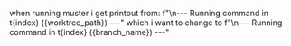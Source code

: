 when running muster i get printout from:
f"\n--- Running command in t{index} ({worktree_path}) ---"
which i want to change to 
f"\n--- Running command in t{index} ({branch_name}) ---"
